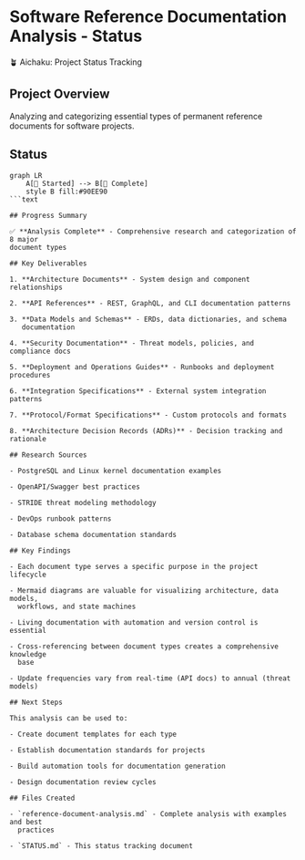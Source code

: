 # Software Reference Documentation Analysis - Status

🪴 Aichaku: Project Status Tracking

## Project Overview

Analyzing and categorizing essential types of permanent reference documents for
software projects.

## Status

````mermaid
graph LR
    A[🌱 Started] --> B[🌳 Complete]
    style B fill:#90EE90
```text

## Progress Summary

✅ **Analysis Complete** - Comprehensive research and categorization of 8 major
document types

## Key Deliverables

1. **Architecture Documents** - System design and component relationships

2. **API References** - REST, GraphQL, and CLI documentation patterns

3. **Data Models and Schemas** - ERDs, data dictionaries, and schema
   documentation

4. **Security Documentation** - Threat models, policies, and compliance docs

5. **Deployment and Operations Guides** - Runbooks and deployment procedures

6. **Integration Specifications** - External system integration patterns

7. **Protocol/Format Specifications** - Custom protocols and formats

8. **Architecture Decision Records (ADRs)** - Decision tracking and rationale

## Research Sources

- PostgreSQL and Linux kernel documentation examples

- OpenAPI/Swagger best practices

- STRIDE threat modeling methodology

- DevOps runbook patterns

- Database schema documentation standards

## Key Findings

- Each document type serves a specific purpose in the project lifecycle

- Mermaid diagrams are valuable for visualizing architecture, data models,
  workflows, and state machines

- Living documentation with automation and version control is essential

- Cross-referencing between document types creates a comprehensive knowledge
  base

- Update frequencies vary from real-time (API docs) to annual (threat models)

## Next Steps

This analysis can be used to:

- Create document templates for each type

- Establish documentation standards for projects

- Build automation tools for documentation generation

- Design documentation review cycles

## Files Created

- `reference-document-analysis.md` - Complete analysis with examples and best
  practices

- `STATUS.md` - This status tracking document
````
